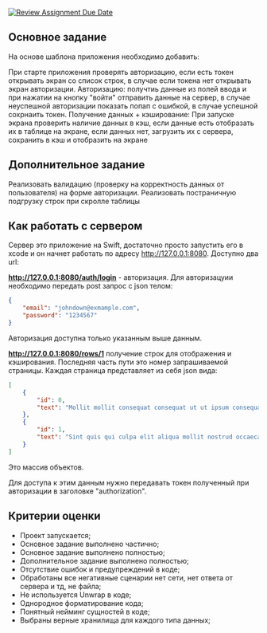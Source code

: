 [![Review Assignment Due Date](https://classroom.github.com/assets/deadline-readme-button-24ddc0f5d75046c5622901739e7c5dd533143b0c8e959d652212380cedb1ea36.svg)](https://classroom.github.com/a/4FFwu1Be)
## Основное задание

На основе шаблона приложения необходимо добавить: 

При старте приложения проверять авторизацию, если есть токен открывать экран со список строк, в случае если токена нет открывать экран авторизации.
Авторизацию: получтиь данные из полей ввода и при нажатии на кнопку "войти" отправить данные на сервер, в случае неуспешной авторизации показать попап с ошибкой, в случае успешной сохрнаить токен. 
Получение данных + кэширование: При запуске экрана проверить наличие данных в кэш, если данные есть отобразать их в таблице на экране, если данных нет, загрузить их с сервера, сохранить в кэш и отобразить на экране

## Дополнительное задание

Реализовать валидацию (проверку на корректность данных от пользователя) на форме авторизации.
Реализовать постраничную подгрузку строк при скролле таблицы

## Как работать с сервером

Сервер это приложение на Swift, достаточно просто запустить его в xcode и он начнет работать по адресу http://127.0.0.1:8080.
Доступно два url:

**http://127.0.0.1:8080/auth/login** - авторизация. Для авторизацуии необходимо передать post запрос с json телом:

```json
{
    "email": "johndown@exmample.com",
    "password": "1234567"
}
```

Авторизация доступна только указанным выше данным.

**http://127.0.0.1:8080/rows/1** получение строк для отображения и кэширования. Последняя часть пути это номер запрашиваемой страницы. Каждая страница представляет из себя json вида:

```json
[
    {
        "id": 0,
        "text": "Mollit mollit consequat consequat ut ut ipsum consequat nisi eu exercitation sit ex. Dolore elit quis non velit dolor aute nisi elit ut anim proident. Dolore amet mollit commodo quis. Eiusmod in ad ut quis amet nulla id elit. Deserunt laborum nisi laborum voluptate consectetur minim excepteur."
    },
    {
        "id": 1,
        "text": "Sint quis qui culpa elit aliqua mollit nostrud occaecat enim qui excepteur sunt dolore qui. Incididunt fugiat consectetur consequat quis exercitation. Esse laboris non aute proident magna Lorem dolor. Ut id adipisicing labore velit tempor officia. Ad labore consectetur incididunt velit pariatur do."
    }
]
```

Это массив объектов.

Для доступа к этим данным нужно передавать токен полученный при авторизации в заголовке "authorization".

## Критерии оценки

* Проект запускается;
* Основное задание выполнено частично;
* Основное задание выполнено полностью;
* Дополнительное задание выполнено полностью;
* Отсутствие ошибок и предупреждений в коде;
* Обработаны все негативные сценарии нет сети, нет ответа от сервера и тд, не файла;
* Не используется Unwrap в коде;
* Однородное форматирование кода;
* Понятный нейминг сущностей в коде;
* Выбраны верные хранилища для каждого типа данных;